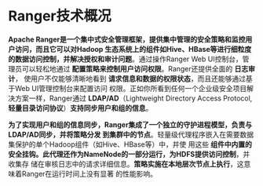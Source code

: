 Ranger技术概况
===================================================================================
**Apache Ranger是一个集中式安全管理框架，提供集中管理的安全策略和监控用户访问，而且它可以对Hadoop
生态系统上的组件如Hive、HBase等进行细粒度的数据访问控制，并解决授权和审计问题**。通过操作Ranger
Web UI控制台，管理员可以轻松地通过 **配置策略来控制用户访问权限**。Ranger还提供全面的 **日志审计**，
使用户不仅能够清晰地看到 **请求信息和数据的权限状态**，而且还能够通过基于Web UI管理控制台来配置访问
权限。正如你所看到任何一个企业级安全项目解决方案一样，Ranger通过 **LDAP/AD**（Lightweight Directory 
Access Protocol, **轻量目录访问协议**）**支持同步用户和组的信息**。

**为了实现用户和组的信息同步，Ranger集成了一个独立的守护进程模型，负责与LDAP/AD同步，并将策略分发
到集群中的节点**。轻量级代理程序嵌入在需要数据集保护的单个Hadoop组件（如Hive、HBase等）中，并使
用这些 **组件中内置的安全挂钩。此代理还作为NameNode的一部分运行，为HDFS提供访问控制**，并收集存
储在审核日志中的请求详细信息。**策略实施在本地层次节点上执行**，这意味着Ranger在运行时间上没有显著
的性能影响。




